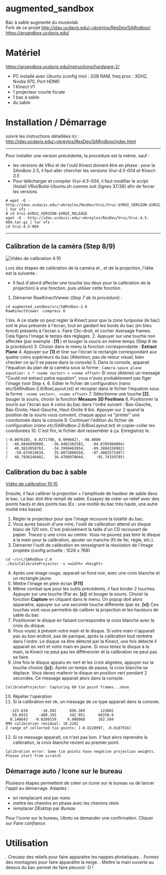 augmented_sandbox
=================

Bac à sable augmenté du muséolab  
Fork de ce projet
http://idav.ucdavis.edu/~okreylos/ResDev/SARndbox/ 
https://arsandbox.ucdavis.edu/

# Matériel

https://arsandbox.ucdavis.edu/instructions/hardware-2/

- PC installé avec Ubuntu (config mini : 2GB RAM, freq proc : 3GHZ, Nvidia 970, Port HDMI)
- 1 Kinect V1
- 1 projecteur courte focale
- 1 bac à sable
- du sable

# Installation / Démarrage
suivre les instructions détaillées ici : http://idav.ucdavis.edu/~okreylos/ResDev/SARndbox/index.html
___
Pour installer une version précédente, la procédure est la même, sauf :
- les versions de VRui et de l'outil Kinect doivent être en phase : pour la SAndbox 2.5, il faut aller chercher les versions *Vrui-4.5-004* et *Kinect-3.5*
- Pour télécharger et compiler *Vrui-4.5-004*, il faut modifier le script /Install VRui/Build-Ubuntu.sh comme suit (lignes 37/38) afin de forcer les versions
```
# wget -O - http://idav.ucdavis.edu/~okreylos/ResDev/Vrui/Vrui-$VRUI_VERSION-$VRUI_RELEASE.tar.gz | tar xfz -
# cd Vrui-$VRUI_VERSION-$VRUI_RELEASE
wget -O - http://idav.ucdavis.edu/~okreylos/ResDev/Vrui/Vrui-4.5-004.tar.gz | tar xfz -
cd Vrui-4.5-004
```
___

## Calibration de la caméra (Step 8/9)
![Vidéo de calibration 4:10](https://www.youtube.com/watch?v=EW2PtRsQQr0&feature=youtu.be&t=4m10s)

Lors des étapes de calibration de la caméra  et , et de la projection, l'idée est la suivante :
- Il faut d'abord affecter une touche (ou deux pour la calibration de la projection) à une fonction, puis utiliser cette fonction

1. Démarrer RawKinectViewer (*Step 7 de la procédure*) : 
```
cd augmented_sandbox/src/SARndbox-2.6
RawKinectViewer -compress 0
```
1 bis. A ce stade on peut régler la Kinect pour que la zone turquoise (le bac) soit le plus présente à l'écran, tout en  gardant les bords du bac (en bleu foncé) présents à l'écran
x. Faire Clic-droit, et cocher Averaage frames. Cela figera l'image le temps des réglages.
2. Appuyer sur une touche non affectée (par exemple : **[1]** ) et bouger la souris en même temps (Step 8 de la procédure)
3. Choisir dans le menu la fonction correspondante : **Extract Plane**
4. Appuyer sur **[1]** et tirer sur l'écran le rectangle correspondant aux quatre coins supérieurs du bac (Attention, pas de retour visuel, bien checker ce qu'il se passe dans la console)
5. Dans la console, apparait l'équation du plan de la caméra sous la forme : 
```Camera-space plane equation: x * <some vector> = <some offset>```
Si vous obtenez un message "Could not extract palne equation", vous n'avez probablement pas figer l'image (voir Step x.
6. Editer le fichier de configuration (nano etc/SARndbox-2.6/BoxLayout.txt) et recopier dans le fichier l'équation sous la forme : 
```<some vector>, <some offset>```
7. Sélectionne une touche **[2]**, bouger la souris, choisir la fonction **Measure 3D Positions**
8. Positionner la souris sur l'écran aux 4 coins du bac dans l'ordre suivant : Bas-Gauche, Bas-Droite, Haut-Gauche, Haut-Droite
8 bis. Appuyer sur 2 quand la position de la souris vous convient, chaque appui va "printer" une coordonnée dans la console
9. Continuer l'édition du fichier de configuration (*nano etc/SARndbox-2.6/BoxLayout.txt*) et copier-coller les coordonées
10. C'est fini, le fichier doit ressembler à ça. Enregistrez le.
```
(-0.0076185, 0.0271708, 0.999602), -98.0000
(  -48.6846899089,   -36.4482382583,   -94.8705084084)
(   48.3653058763,   -34.3990483954,   -89.3884158982)
(   -50.674914634,    35.8072086558,   -97.4082571497)
(   48.7936140481,    36.4780970044,     -91.74159795)
```

## Calibration du bac à sable
[Vidéo de calibration 10:10](https://www.youtube.com/watch?v=EW2PtRsQQr0&feature=youtu.be&t=10m10s)

Ensuite, il faut calibrer la projection + l'amplitude de hauteur de sable dans le bac.
Le bac doit être rempli de sable.
Essayez de créer un relief avec des points hauts et des points bas (Ex : une moitié du bac trés haute, une autre moitié trés basse)

1. Régler le projecteur pour que l'image recouvre la totalité du bac.
2. Vous aurez besoin d'une mire, l'outil de calibration attend un disque blanc de 120 mm. C'est précisément la taille d'un CD recouvert de papier. Tracez-y une croix au centre.
Vous ne pouvez pas tenir le disque à la main pour la calibration, ajouter un manche (fil de fer, régle, etc.).
3. Démarrer l'outil de calibration en renseignant la résolution de l'image projetée (config actuelle : 1024  x 768)
```
cd ~/src/SARndbox-2.6
./bin/CalibrateProjector -s <width> <height>
```
4. Aprés une image rouge, apparait un fond noir, avec une croix blanche et un rectangle jaune.
5. Mettre l'image en plein écran **[F11]**
6. Même combat que pour les outils précédents, il faut binder 2 touches. Appuyer sur une touche (Par ex. **[c]**) et bouger la souris. Choisir la fonction **Capture** en cliquant dans le menu. Un popup doit alors apparaitre, appuyer sur une seconde touche différente (par ex. **[v]**)
Ces touches vont vous permettre de calibrer la projection et les hauteurs de sable du bac
7. Positionner le disque en faisant correspondre la croix blanche avec la croix du disque.
8. Vous voyez à présent votre main et le disque. Si votre main n'apparait pas au bon endroit, pas de panique, aprés la calibration tout rentrera dans l'ordre.
Le disque va être détecté par la Kinect, une fois détecté il apparait en vert et votre main en jaune. Si vous tenez le disque à la main, la Kinect ne peut pas les différencier et la calibration ne peut pas se faire. 
9. Une fois le disque apparu en vert et les croix alignées, appuyer sur la touche choisie (**[c]**). Aprés un temps de pause, la croix blanche se déplace.
Vous devez maitenir le disque en position vert pendant 2 secondes.
Ce message apparait alors dans la console.
```
CalibrateProjector: Capturing 60 tie point frames...done
```
10. Répéter l'opération
11. Si la calibration est ok, un message de ce type apparait dans la console.
```
  -323.634      -16.502      856.369       123602
   59.6915     -480.355      342.951      60259.6
  0.146643   -0.0209159     0.988968      162.584
RMS calibration residual: 10.2281
Z range of collected tie points: [-0.0220997, -0.0187916]
```
12. Si ce message apparait, ce n'est pas bon. Il faut alors reprendre la calibration, la croix blanche revient au premier point.
```
Calibration error: Some tie points have negative projection weights. Please start from scratch
```

## Démarrage auto / Icone sur le bureau
Plusieurs étapes permettent de créer un icone sur le bureau ou de lancer l'appli au démarrage.
Adaptez :
- en remplacant *xed* par *nano*
- mettre les chemins en phase avec les chemins réels
- remplacer *DEsktop* par *Bureau*

Pour l'icone sur le bureau, Ubntu va demander une confirmation. Cliquer sur *Faire confiance*.



# Utilisation
. Creusez des reliefs pour faire apparaitre les nappes phréatiques.
. Formez des montagnes pour faire apparaître la neige.
. Mettre la main ouverte au dessus du bac permet de faire pleuvoir :D !

